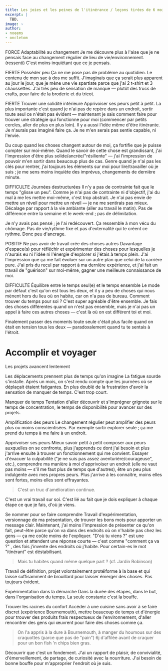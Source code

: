 ```yaml
---
title: Les joies et les peines de l'itinérance / leçons tirées de 6 mois d'itinérance
excerpt: |
  TBD.
image: ~
author:
- noeems
- oncletom
---
```


<!--more-->

FORCE Adaptabilité au changement
Je me découvre plus à l'aise que je ne pensais face au changement régulier de lieu de vie/environnement. (ressenti) C'est moins inquiétant que ce je pensais.

FIERTE Posséder peu
Ça ne me pose pas de problème au quotidien. Le contenu de mon sac à dos me suffit. J'imaginais que ça serait plus apparent au jour le jour, que je mène une vie spartiate parce que j'ai 2 t-shirt et 3 chaussettes. J'ai très peu de sensation de manque — plutôt des trucs de crafts, pour faire de la broderie et du tricot.

FIERTE Trouver une solidité intérieure
Apprivoiser ses peurs petit à petit. La plus importante c'est quand je n'ai pas de repère dans un endroit, sortir toute seul ce n'était pas évident — maintenant je sais comment faire pour trouver une stratégie qui fonctionne pour moi (commencer par petits cercles, aller de plus en plus loin). Il y a aussi l'idée même d'être itinérante. Je n'aurais pas imaginé faire ça. Je ne m'en serais pas sentie capable, ni l'envie.

Du coup quand les choses changent autour de moi, ça fortifie que je puisse compter sur moi-même. Quand le savoir de cette chose est grandissant, j'ai l'impression d'être plus solide/ancrée/"résiliente" — j'ai l'impression de pouvoir m'en sortir dans beaucoup plus de cas. Genre quand je n'ai pas les clés pour rentrer, j'ai toujours les éléments sur moi pour lire/travailler où je suis ; je me sens moins inquiète des imprévus, changements de dernière minute.

DIFFICULTE Journées destructurées
Il n'y a pas de contrainte fait que le temps "glisse un peu". Comme je n'ai pas de contrainte ni d'objectif, j'ai du mal à me les mettre moi-même, c'est trop abstrait. Je n'ai pas envie de mettre un réveil pour mettre un réveil — je ne me sentirais pas mieux. Décalage par rapport à la vie ambiante (aller au travail le matin). Pas de différence entre la semaine et le week-end ; pas de délimitation.

Je n'y avais pas pensé ; je l'ai redécouvert. Ça ressemble à mon vécu du chômage. Pas de vie/rythme fixe et pas d'externalité qui te créent ce rythme. Donc peu d'ancrage.

POSITIF Ne pas avoir de travail crée des choses autres
Davantage d'espace(s) pour réfléchir et expérimenter des choses pour lesquelles je n'aurais eu ni l'idée ni l'énergie d'explorer si j'étais à temps plein. J'ai l'impression que ça me fait évoluer sur un autre plan que celui de la carrière pure. J'ai pris du recul par rapport à ma dernière expérience, et j'ai fait un travail de "guérison" sur moi-même, gagner une meilleure connaissance de moi.

DIFFICULTE Équilibre entre le temps seul(e) et le temps ensemble
Le mode par défaut c'est qu'on est tous les deux, et il y a peu de choses qui nous mènent hors du lieu où on habite, car on n'a pas de bureau. Comment trouver du temps pour soi ? C'est super agréable d'être ensemble. Je fais des choses différentes quand on n'est pas ensemble, mais je n'ai pas un appel à faire ces autres choses — c'est là où on est différent toi et moi.

Finalement passer des moments toute seule c'était plus facile quand on était en tension tous les deux — paradoxalement quand tu te sentais à l'étroit.

# Accomplir et voyager

Les projets avancent lentement


Les déplacements prennent plus de temps qu'on imagine
La fatigue sourde s'installe. Après un mois, on s'est rendu compte que les journées où se déplaçait étaient fatigantes. En plus doublé de la frustration d'avoir la sensation de manquer de temps. C'est trop court.

Manquer de temps
Tentation d'aller découvrir et s'imprégner grignote sur le temps de concentration, le temps de disponibilité pour avancer sur des projets.

Amplification des peurs
Le changement régulier peut amplifier des peurs plus ou moins conscientisées. Par exemple sortir explorer seule ; ça me prend du temps à me faire à un endroit.

Apprivoiser ses peurs
Mieux savoir petit à petit composer aux peurs auxquelles on se confronte, plus j'apprends ce dont j'ai besoin et plus j'arrive ensuite à trouver un fonctionnement qui me convient. Essayer d'évacuer la culpabilité ("je ne suis pas assez aventurière/courageuse", etc.), comprendre ma manière à moi d'apprivoiser un endroit (elle ne vaut pas moins — s'il me faut plus de temps que d'autres), être un peu plus indulgente avec mes propres peurs.
Plus j'arrive à les connaître, moins elles sont fortes, moins elles sont effrayantes.

> C'est un truc d'amélioration continue.

C'est un vrai travail sur soi. C'est lié au fait que je dois expliquer à chaque étape ce que je fais, d'où je viens.

Se nommer pour se faire comprendre
Travail d'expérimentation, versionnage de ma présentation, de trouver les bons mots pour apporter un message clair. Maintenant, j'ai moins l'impression de présenter ce qu'on fait, peut-être parce qu'on va dans des endroits où on n'habite pas chez les gens — ça me coûte moins de l'expliquer. "D'où tu viens ?" est une question et attendent une réponse courte — c'est comme "comment ça va ?" , des fois j'invente des endroits où j'habite.
Pour certain-es le mot "itinérant" est déstabilisant.

> Mais tu habites quand même quelque part ? (cf. Jardin Robinson)

Travail de définition, projet volontairement protéiforme à la base et qui laisse suffisamment de brouillard pour laisser émerger des choses. Pas toujours évident.

Expérimentation dans la démarche
Dans la durée des étapes, dans le but, dans l'organisation du temps. La seule constante c'est la bouffe.

Trouver les racines du confort
Accéder à une cuisine sans avoir à se faire discret (expérience Bournemouth), mettre beaucoup de temps et d'énergie pour trouver des produits frais respectueux de l'environnement, d'aller rencontrer des gens qui œuvrent pour faire des choses comme ça.

> On l'a appris à la dure à Bournemouth, à manger du houmous sur des craquottes (parce que pas de "pain") 6j d'affilée avant de craquer pour un bon fish 'n chips bien gras.

Découvrir que c'est un fondement. J'ai un rapport de plaisir, de convivialité, d'émerveillement, de partage, de curiosité avec la nourriture. J'ai besoin de bonne bouffe pour m'approprier l'endroit où je suis.
